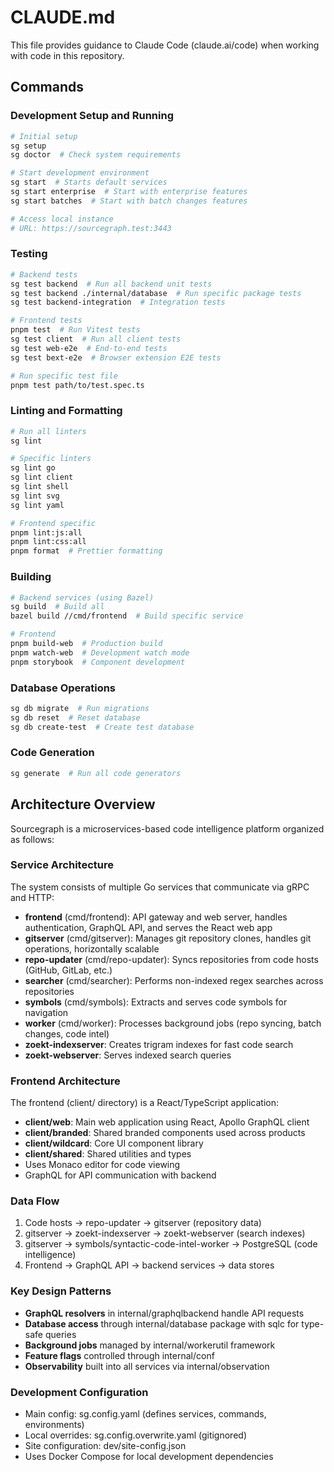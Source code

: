 # CLAUDE.md

This file provides guidance to Claude Code (claude.ai/code) when working with code in this repository.

## Commands

### Development Setup and Running
```bash
# Initial setup
sg setup
sg doctor  # Check system requirements

# Start development environment
sg start  # Starts default services
sg start enterprise  # Start with enterprise features
sg start batches  # Start with batch changes features

# Access local instance
# URL: https://sourcegraph.test:3443
```

### Testing
```bash
# Backend tests
sg test backend  # Run all backend unit tests
sg test backend ./internal/database  # Run specific package tests
sg test backend-integration  # Integration tests

# Frontend tests
pnpm test  # Run Vitest tests
sg test client  # Run all client tests
sg test web-e2e  # End-to-end tests
sg test bext-e2e  # Browser extension E2E tests

# Run specific test file
pnpm test path/to/test.spec.ts
```

### Linting and Formatting
```bash
# Run all linters
sg lint

# Specific linters
sg lint go
sg lint client
sg lint shell
sg lint svg
sg lint yaml

# Frontend specific
pnpm lint:js:all
pnpm lint:css:all
pnpm format  # Prettier formatting
```

### Building
```bash
# Backend services (using Bazel)
sg build  # Build all
bazel build //cmd/frontend  # Build specific service

# Frontend
pnpm build-web  # Production build
pnpm watch-web  # Development watch mode
pnpm storybook  # Component development
```

### Database Operations
```bash
sg db migrate  # Run migrations
sg db reset  # Reset database
sg db create-test  # Create test database
```

### Code Generation
```bash
sg generate  # Run all code generators
```

## Architecture Overview

Sourcegraph is a microservices-based code intelligence platform organized as follows:

### Service Architecture
The system consists of multiple Go services that communicate via gRPC and HTTP:

- **frontend** (cmd/frontend): API gateway and web server, handles authentication, GraphQL API, and serves the React web app
- **gitserver** (cmd/gitserver): Manages git repository clones, handles git operations, horizontally scalable
- **repo-updater** (cmd/repo-updater): Syncs repositories from code hosts (GitHub, GitLab, etc.)
- **searcher** (cmd/searcher): Performs non-indexed regex searches across repositories
- **symbols** (cmd/symbols): Extracts and serves code symbols for navigation
- **worker** (cmd/worker): Processes background jobs (repo syncing, batch changes, code intel)
- **zoekt-indexserver**: Creates trigram indexes for fast code search
- **zoekt-webserver**: Serves indexed search queries

### Frontend Architecture
The frontend (client/ directory) is a React/TypeScript application:

- **client/web**: Main web application using React, Apollo GraphQL client
- **client/branded**: Shared branded components used across products
- **client/wildcard**: Core UI component library
- **client/shared**: Shared utilities and types
- Uses Monaco editor for code viewing
- GraphQL for API communication with backend

### Data Flow
1. Code hosts → repo-updater → gitserver (repository data)
2. gitserver → zoekt-indexserver → zoekt-webserver (search indexes)
3. gitserver → symbols/syntactic-code-intel-worker → PostgreSQL (code intelligence)
4. Frontend → GraphQL API → backend services → data stores

### Key Design Patterns
- **GraphQL resolvers** in internal/graphqlbackend handle API requests
- **Database access** through internal/database package with sqlc for type-safe queries
- **Background jobs** managed by internal/workerutil framework
- **Feature flags** controlled through internal/conf
- **Observability** built into all services via internal/observation

### Development Configuration
- Main config: sg.config.yaml (defines services, commands, environments)
- Local overrides: sg.config.overwrite.yaml (gitignored)
- Site configuration: dev/site-config.json
- Uses Docker Compose for local development dependencies